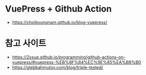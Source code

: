 # VuePress + Github Action

* https://choibyungnam.github.io/blog-vuepress/

# 참고 사이트

* https://2ssue.github.io/programming/github-actions-on-vuepress/#vuepress-%EB%8F%84%EC%9E%85%EA%B8%B0
* https://glebbahmutov.com/blog/triple-tested/
